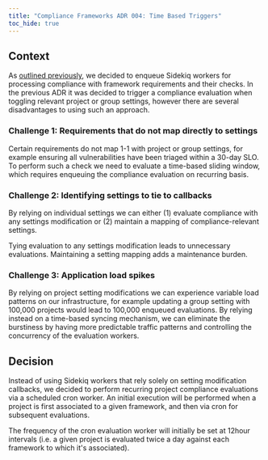 ```yaml
---
title: "Compliance Frameworks ADR 004: Time Based Triggers"
toc_hide: true
---
```


## Context

As [outlined previously](./001_triggering_checks.md), we decided to enqueue Sidekiq workers for processing
compliance with framework requirements and their checks. In the previous ADR it was decided to trigger a compliance
evaluation when toggling relevant project or group settings, however there are several disadvantages to using such an
approach.

### Challenge 1: Requirements that do not map directly to settings

Certain requirements do not map 1-1 with project or group settings, for example ensuring all vulnerabilities
have been triaged within a 30-day SLO. To perform such a check we need to evaluate a time-based sliding window,
which requires enqueuing the compliance evaluation on recurring basis.

### Challenge 2: Identifying settings to tie to callbacks

By relying on individual settings we can either (1) evaluate compliance with any settings modification or (2) maintain a
mapping of compliance-relevant settings.

Tying evaluation to any settings modification leads to unnecessary evaluations. Maintaining a setting mapping adds
a maintenance burden.

### Challenge 3: Application load spikes

By relying on project setting modifications we can experience variable load patterns on our infrastructure, for example
updating a group setting with 100,000 projects would lead to 100,000 enqueued evaluations. By relying instead on a time-based
syncing mechanism, we can eliminate the burstiness by having more predictable traffic patterns and controlling the concurrency
of the evaluation workers.

## Decision

Instead of using Sidekiq workers that rely solely on setting modification callbacks, we decided to perform recurring
project compliance evaluations via a scheduled cron worker. An initial execution will be performed when a project is
first associated to a given framework, and then via cron for subsequent evaluations.

The frequency of the cron evaluation worker will initially be set at 12hour intervals (i.e. a given project is evaluated
twice a day against each framework to which it's associated).
